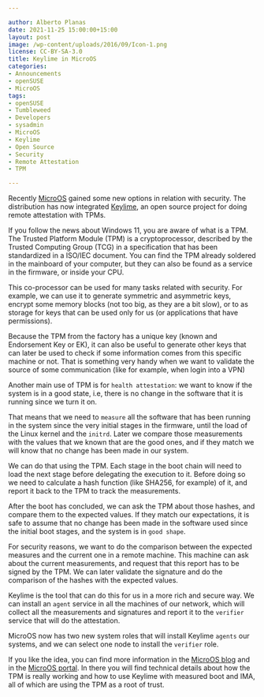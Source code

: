 ```yaml
---

author: Alberto Planas
date: 2021-11-25 15:00:00+15:00
layout: post
image: /wp-content/uploads/2016/09/Icon-1.png
license: CC-BY-SA-3.0
title: Keylime in MicroOS
categories:
- Announcements
- openSUSE
- MicroOS
tags:
- openSUSE
- Tumbleweed
- Developers
- sysadmin
- MicroOS
- Keylime
- Open Source
- Security
- Remote Attestation
- TPM

---
```


Recently [MicroOS](https://microos.opensuse.org/) gained some new options in relation with security. The distribution has now integrated [Keylime](https://keylime.dev/), an open source project for doing remote attestation with TPMs.

If you follow the news about Windows 11, you are aware of what is a TPM. The Trusted Platform Module (TPM) is a cryptoprocessor, described by the Trusted Computing Group (TCG) in a specification that has been standardized in a ISO/IEC document. You can find the TPM already soldered in the mainboard of your computer, but they can also be found as a service in the firmware, or inside your CPU.

This co-processor can be used for many tasks related with security. For example, we can use it to generate symmetric and asymmetric keys, encrypt some memory blocks (not too big, as they are a bit slow), or to as storage for keys that can be used only for us (or applications that have permissions).

Because the TPM from the factory has a unique key (known and Endorsement Key or EK), it can also be useful to generate other keys that can later be used to check if some information comes from this specific machine or not.  That is something very handy when we want to validate the source of some communication (like for example, when login into a VPN)

Another main use of TPM is for `health attestation`: we want to know if the system is in a good state, i.e, there is no change in the software that it is running since we turn it on.

That means that we need to `measure` all the software that has been running in the system since the very initial stages in the firmware, until the load of the Linux kernel and the `initrd`. Later we compare those measurements with the values that we known that are the good ones, and if they match we will know that no change has been made in our system.

We can do that using the TPM. Each stage in the boot chain will need to load the next stage before delegating the execution to it. Before doing so we need to calculate a hash function (like SHA256, for example) of it, and report it back to the TPM to track the measurements.

After the boot has concluded, we can ask the TPM about those hashes, and compare them to the expected values. If they match our expectations, it is safe to assume that no change has been made in the software used since the initial boot stages, and the system is in `good
shape`.

For security reasons, we want to do the comparison between the expected measures and the current one in a remote machine. This machine can ask about the current measurements, and request that this report has to be signed by the TPM. We can later validate the signature and do the comparison of the hashes with the expected values.

Keylime is the tool that can do this for us in a more rich and secure way. We can install an `agent` service in all the machines of our network, which will collect all the measurements and signatures and report it to the `verifier` service that will do the attestation.

MicroOS now has two new system roles that will install Keylime `agents` our systems, and we can select one node to install the `verifier` role.

If you like the idea, you can find more information in the [MicroOS blog](https://microos.opensuse.org/blog/2021-11-08-MicroOS-Keylime-TPM/) and in the [MicroOS
portal](https://en.opensuse.org/Portal:MicroOS/RemoteAttestation). In there you will find technical details about how the TPM is really working and how to use Keylime with measured boot and IMA, all of which are using the TPM as a root of trust.
